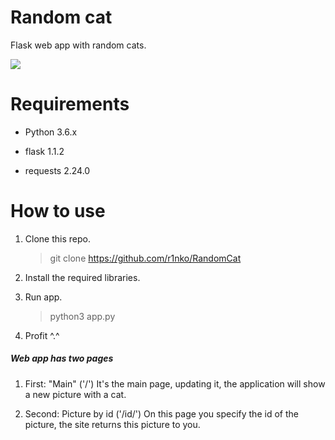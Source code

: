 # Random cat

Flask web app with random cats.

<img src='https://cdn2.thecatapi.com/images/7l0.gif'>

# Requirements

- Python 3.6.x

- flask 1.1.2

- requests 2.24.0

# How to use

1. Clone this repo.
    > git clone https://github.com/r1nko/RandomCat

2. Install the required libraries.

3. Run app.
    >python3 app.py

4. Profit ^.^

##### Web app has two pages

1. First: "Main" ('/')
    It's the main page, updating it, the application will show a new picture with a cat.
    
2. Second: Picture by id ('/id/')
    On this page you specify the id of the picture, the site returns this picture to you.






